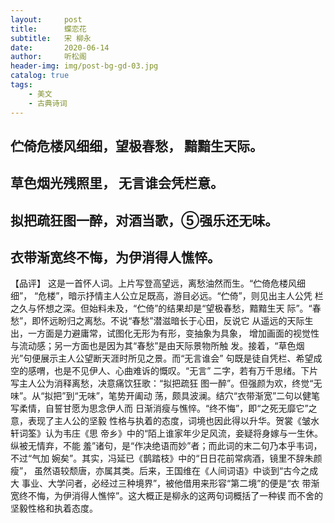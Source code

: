 ```yaml
---
layout:     post
title:      蝶恋花
subtitle:   宋 柳永
date:       2020-06-14
author:     听松阁
header-img: img/post-bg-gd-03.jpg
catalog: true
tags:
    - 美文
    - 古典诗词
---
```



## 伫倚危楼风细细，望极春愁， 黯黯生天际。
## 草色烟光残照里， 无言谁会凭栏意。 

## 拟把疏狂图一醉，对酒当歌，⑤强乐还无味。
## 衣带渐宽终不悔，为伊消得人憔悴。 

【品评】 
这是一首怀人词。上片写登高望远，离愁油然而生。“伫倚危楼风细细”， 
“危楼”，暗示抒情主人公立足既高，游目必远。“伫倚”，则见出主人公凭 
栏之久与怀想之深。但始料未及，“伫倚”的结果却是“望极春愁，黯黯生天 
际”。“春愁”，即怀远盼归之离愁。不说“春愁”潜滋暗长于心田，反说它 
从遥远的天际生出，一方面是力避庸常，试图化无形为有形，变抽象为具象， 
增加画面的视觉性与流动感；另一方面也是因为其“春愁”是由天际景物所触 
发。接着，“草色烟光”句便展示主人公望断天涯时所见之景。而“无言谁会” 
句既是徒自凭栏、希望成空的感喟，也是不见伊人、心曲难诉的慨叹。“无言” 
二字，若有万千思绪。下片写主人公为消释离愁，决意痛饮狂歌：“拟把疏狂 
图一醉”。但强颜为欢，终觉“无味”。从“拟把”到“无味”，笔势开阖动 
荡，颇具波澜。结穴“衣带渐宽”二句以健笔写柔情，自誓甘愿为思念伊人而 
日渐消瘦与憔悴。“终不悔”，即“之死无靡它”之意，表现了主人公的坚毅 
性格与执着的态度，词境也因此得以升华。贺裳《皱水轩词筌》认为韦庄《思 
帝乡》中的“陌上谁家年少足风流，妾疑将身嫁与一生休。纵被无情弃，不能 
羞”诸句，是“作决绝语而妙”者；而此词的末二句乃本乎韦词，不过“气加 
婉矣”。其实，冯延已《鹊踏枝》中的“日日花前常病酒，镜里不辞朱颜瘦”， 
虽然语较颓唐，亦属其类。后来，王国维在《人间词语》中谈到“古今之成大 
事业、大学问者，必经过三种境界”，被他借用来形容“第二境”的便是“衣 
带渐宽终不悔，为伊消得人憔悴”。这大概正是柳永的这两句词概括了一种锲 
而不舍的坚毅性格和执着态度。 
